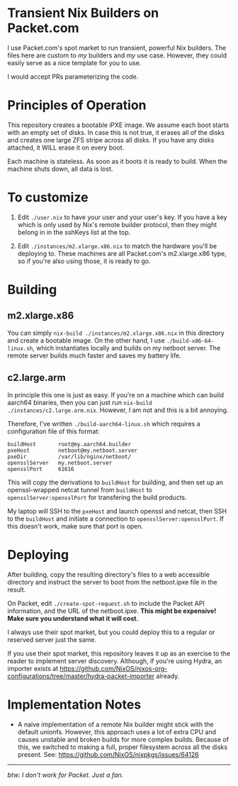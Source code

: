 # Transient Nix Builders on Packet.com

I use Packet.com's spot market to run transient, powerful Nix
builders. The files here are custom to _my_ builders and _my_ use
case. However, they could easily serve as a nice template for you to
use.

I would accept PRs parameterizing the code.

# Principles of Operation

This repository creates a bootable iPXE image. We assume each boot
starts with an empty set of disks. In case this is not true, it erases
all of the disks and creates one large ZFS stripe across all disks. If
you have any disks attached, it WILL erase it on every boot.

Each machine is stateless. As soon as it boots it is ready to build.
When the machine shuts down, all data is lost.

# To customize

1. Edit `./user.nix` to have your user and your user's key. If you
   have a key which is only used by Nix's remote builder protocol,
   then they might belong in in the sshKeys list at the top.

2. Edit `./instances/m2.xlarge.x86.nix` to match the hardware you'll
   be deploying to. These machines are all Packet.com's m2.xlarge.x86
   type, so if you're also using those, it is ready to go.

# Building

## m2.xlarge.x86

You can simply `nix-build ./instances/m2.xlarge.x86.nix` in this
directory and create a bootable image. On the other hand, I use
`./build-x86-64-linux.sh`, which instantiates locally and builds on my
netboot server. The remote server builds much faster and saves my
battery life.

## c2.large.arm

In principle this one is just as easy. If you're on a machine which
can build aarch64 binaries, then you can just run
`nix-build ./instances/c2.large.arm.nix`. However, I am not and this
is a bit annoying.

Therefore, I've written `./build-aarch64-linux.sh` which requires a
configuration file of this format:

```
buildHost       root@my.aarch64.builder
pxeHost         netboot@my.netboot.server
pxeDir          /var/lib/nginx/netboot/
opensslServer   my.netboot.server
opensslPort     61616
```

This will copy the derivations to `buildHost` for building, and then
set up an openssl-wrapped netcat tunnel from `buildHost` to
`opensslServer:opensslPort` for transfering the build products.

My laptop will SSH to the `pxeHost` and launch openssl and netcat,
then SSH to the `buildHost` and initiate a connection to
`opensslServer:opensslPort`. If this doesn't work, make sure that
port is open.

# Deploying

After building, copy the resulting directory's files to a web
accessible directory and instruct the server to boot from the
netboot.ipxe file in the result.

On Packet, edit `./create-spot-request.sh` to include the Packet API
information, and the URL of the netboot.ipxe. **This might be
expensive! Make sure you understand what it will cost.**

I always use their spot market, but you could deploy this to a
regular or reserved server just the same.

If you use their spot market, this repository leaves it up as an
exercise to the reader to implement server discovery. Although, if
you're using Hydra, an importer exists at
https://github.com/NixOS/nixos-org-configurations/tree/master/hydra-packet-importer
already.

# Implementation Notes

 - A naive implementation of a remote Nix builder might stick with the
   default unionfs. However, this approach uses a lot of extra CPU and
   causes unstable and broken builds for more complex builds. Because
   of this, we switched to making a full, proper filesystem across all
   the disks present. See: https://github.com/NixOS/nixpkgs/issues/64126

----

_btw: I don't work for Packet. Just a fan._
